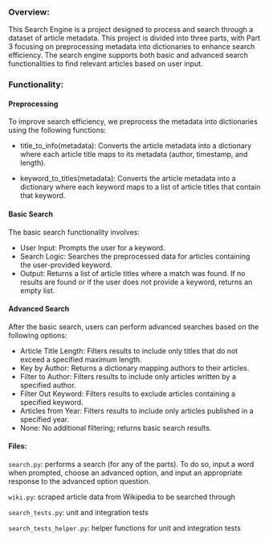 ### Overview:

This Search Engine is a project designed to process and search through a dataset of article metadata. This project is divided into three parts, with Part 3 focusing on preprocessing metadata into dictionaries to enhance search efficiency. The search engine supports both basic and advanced search functionalities to find relevant articles based on user input.

### Functionality:

#### Preprocessing

To improve search efficiency, we preprocess the metadata into dictionaries using the following functions:

- title_to_info(metadata): Converts the article metadata into a dictionary where each article title maps to its metadata (author, timestamp, and length).

- keyword_to_titles(metadata): Converts the article metadata into a dictionary where each keyword maps to a list of article titles that contain that keyword.

#### Basic Search

The basic search functionality involves:

- User Input: Prompts the user for a keyword.
- Search Logic: Searches the preprocessed data for articles containing the user-provided keyword.
- Output: Returns a list of article titles where a match was found. If no results are found or if the user does not provide a keyword, returns an empty list.

#### Advanced Search

After the basic search, users can perform advanced searches based on the following options:

- Article Title Length: Filters results to include only titles that do not exceed a specified maximum length.
- Key by Author: Returns a dictionary mapping authors to their articles.
- Filter to Author: Filters results to include only articles written by a specified author.
- Filter Out Keyword: Filters results to exclude articles containing a specified keyword.
- Articles from Year: Filters results to include only articles published in a specified year.
- None: No additional filtering; returns basic search results.

#### Files:

`search.py`: performs a search (for any of the parts). To do so, input a word when prompted, choose an advanced option, and input an appropriate response to the advanced option question.

`wiki.py`: scraped article data from Wikipedia to be searched through

`search_tests.py`: unit and integration tests

`search_tests_helper.py`: helper functions for unit and integration tests
